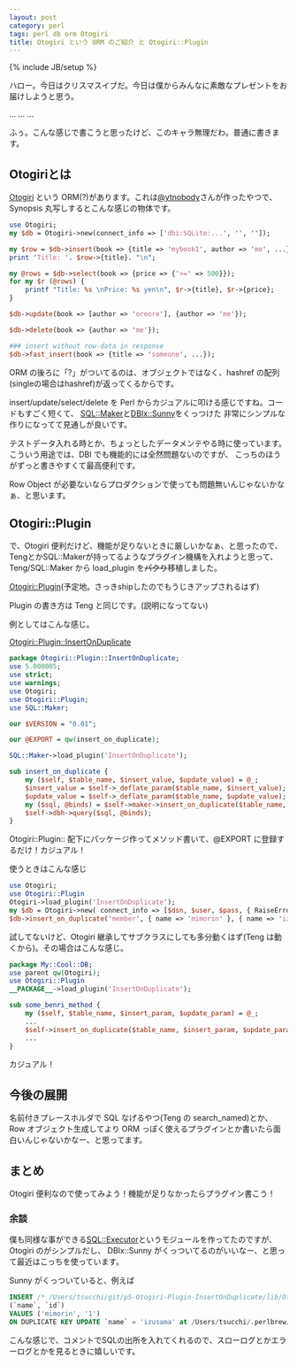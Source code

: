 ```yaml
---
layout: post
category: perl
tags: perl db orm Otogiri
title: Otogiri という ORM のご紹介 と Otogiri::Plugin
---
```

{% include JB/setup %}

ハロー。今日はクリスマスイブだ。今日は僕からみんなに素敵なプレゼントをお届けしようと思う。

...
...
...

ふぅ。こんな感じで書こうと思ったけど、このキャラ無理だわ。普通に書きます。

## Otogiriとは
[Otogiri](http://search.cpan.org/dist/Otogiri/lib/Otogiri.pm) という ORM(?)があります。これは[@ytnobody](https://twitter.com/ytnobody)さんが作ったやつで、
Synopsis 丸写しするとこんな感じの物体です。

```perl
use Otogiri;
my $db = Otogiri->new(connect_info => ['dbi:SQLite:...', '', '']);

my $row = $db->insert(book => {title => 'mybook1', author => 'me', ...});
print 'Title: '. $row->{title}. "\n";

my @rows = $db->select(book => {price => {'>=' => 500}});
for my $r (@rows) {
    printf "Title: %s \nPrice: %s yen\n", $r->{title}, $r->{price};
}

$db->update(book => [author => 'oreore'], {author => 'me'});

$db->delete(book => {author => 'me'});

### insert without row-data in response
$db->fast_insert(book => {title => 'someone', ...});
```

ORM の後ろに「?」がついてるのは、オブジェクトではなく、hashref の配列(singleの場合はhashref)が返ってくるからです。

insert/update/select/delete を Perl からカジュアルに叩ける感じですね。コードもすごく短くて、
[SQL::Maker](http://search.cpan.org/dist/SQL-Maker/)と[DBIx::Sunny](http://search.cpan.org/dist/SQL-Maker/)をくっつけた
非常にシンプルな作りになってて見通しが良いです。

テストデータ入れる時とか、ちょっとしたデータメンテやる時に使っています。こういう用途では、DBI でも機能的には全然問題ないのですが、
こっちのほうがずっと書きやすくて最高便利です。

Row Object が必要ないならプロダクションで使っても問題無いんじゃないかなぁ、と思います。

## Otogiri::Plugin
で、Otogiri 便利だけど、機能が足りないときに厳しいかなぁ、と思ったので、TengとかSQL::Makerが持ってるようなプラグイン機構を入れようと思って、
Teng/SQL::Maker から load_plugin を<del>パクり</del>移植しました。

[Otogiri::Plugin](http://search.cpan.org/dist/Otogiri-Plugin/)(予定地。さっきshipしたのでもうじきアップされるはず)

Plugin の書き方は Teng と同じです。(説明になってない)

例としてはこんな感じ。


[Otogiri::Plugin::InsertOnDuplicate](https://github.com/tsucchi/p5-Otogiri-Plugin-InsertOnDuplicate/blob/master/lib/Otogiri/Plugin/InsertOnDuplicate.pm)

```perl
package Otogiri::Plugin::InsertOnDuplicate;
use 5.008005;
use strict;
use warnings;
use Otogiri;
use Otogiri::Plugin;
use SQL::Maker;

our $VERSION = "0.01";

our @EXPORT = qw(insert_on_duplicate);

SQL::Maker->load_plugin('InsertOnDuplicate');

sub insert_on_duplicate {
    my ($self, $table_name, $insert_value, $update_value) = @_;
    $insert_value = $self->_deflate_param($table_name, $insert_value);
    $update_value = $self->_deflate_param($table_name, $update_value);
    my ($sql, @binds) = $self->maker->insert_on_duplicate($table_name, $insert_value, $update_value);
    $self->dbh->query($sql, @binds);
}
```

Otogiri::Plugin:: 配下にパッケージ作ってメソッド書いて、@EXPORT に登録するだけ！カジュアル！

使うときはこんな感じ

```perl
use Otogiri;
use Otogiri::Plugin
Otogiri->load_plugin('InsertOnDuplicate');
my $db = Otogiri->new( connect_info => [$dsn, $user, $pass, { RaiseError => 1, PrintError => 0 }] );
$db->insert_on_duplicate('member', { name => 'mimorin' }, { name => 'izusama' }); #load_plugin したのでこのメソッドが生えてくる
```

試してないけど、Otogiri 継承してサブクラスにしても多分動くはず(Teng は動くから)。その場合はこんな感じ。

```perl
package My::Cool::DB;
use parent qw(Otogiri);
use Otogiri::Plugin
__PACKAGE__->load_plugin('InsertOnDuplicate');

sub some_benri_method {
    my ($self, $table_name, $insert_param, $update_param) = @_;
	...
	$self->insert_on_duplicate($table_name, $insert_param, $update_param); #plugin をロードしたので使えるようになる
	...
}
```

カジュアル！

## 今後の展開
名前付きプレースホルダで SQL なげるやつ(Teng の search_named)とか、Row オブジェクト生成してより ORM っぽく使えるプラグインとか書いたら面白いんじゃないかなー、と思ってます。

## まとめ
Otogiri 便利なので使ってみよう！機能が足りなかったらプラグイン書こう！


### 余談
僕も同様な事ができる[SQL::Executor](http://search.cpan.org/dist/SQL-Executor)というモジュールを作ってたのですが、Otogiri のがシンプルだし、
DBIx::Sunny がくっついてるのがいいなー、と思って最近はこっちを使っています。

Sunny がくっついていると、例えば

```sql
INSERT /* /Users/tsucchi/git/p5-Otogiri-Plugin-InsertOnDuplicate/lib/Otogiri/Plugin/InsertOnDuplicate.pm line 20 */ INTO `member`
(`name`, `id`)
VALUES ('mimorin', '1')
ON DUPLICATE KEY UPDATE `name` = 'izusama' at /Users/tsucchi/.perlbrew/libs/perl-5.19@default/lib/perl5/DBIx/Sunny.pm line 150
```

こんな感じで、コメントでSQLの出所を入れてくれるので、スローログとかエラーログとかを見るときに嬉しいです。
